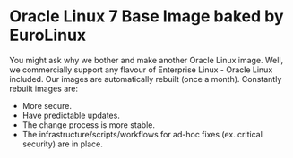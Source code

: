 # Oracle Linux 7 Base Image baked by EuroLinux

You might ask why we bother and make another Oracle Linux image. Well, we commercially support any flavour of Enterprise Linux - Oracle Linux included. Our images are automatically rebuilt (once a month). Constantly rebuilt images are:

- More secure.
- Have predictable updates. 
- The change process is more stable.
- The infrastructure/scripts/workflows for ad-hoc fixes (ex. critical security) are in place.
